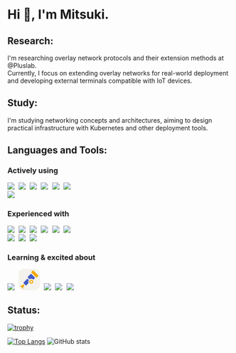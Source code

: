 <!--
**mitsu-3s/mitsu-3s** is a ✨ _special_ ✨ repository because its `README.md` (this file) appears on your GitHub profile.

Here are some ideas to get you started:

- 🔭 I’m currently working on ...
- 🌱 I’m currently learning ...
- 👯 I’m looking to collaborate on ...
- 🤔 I’m looking for help with ...
- 💬 Ask me about ...
- 📫 How to reach me: ...
- 😄 Pronouns: ...
- ⚡ Fun fact: ...
-->

# Hi 👋, I'm Mitsuki.

## Research:

I'm researching overlay network protocols and their extension methods at @Pluslab.  
Currently, I focus on extending overlay networks for real-world deployment and developing external terminals compatible with IoT devices.

## Study:

I'm studying networking concepts and architectures, aiming to design practical infrastructure with Kubernetes and other deployment tools.

## Languages and Tools:

### Actively using

<div>
  <img src="https://skillicons.dev/icons?theme=light&i=golang" />
  &#8202;
  <img src="https://skillicons.dev/icons?theme=light&i=ts" />
  &#8202;
  <img src="https://skillicons.dev/icons?theme=light&i=nodejs" />
  &#8202;
  <img src="https://skillicons.dev/icons?theme=light&i=mysql" />
  &#8202;
  <img src="https://skillicons.dev/icons?theme=light&i=linux" />
  &#8202;
  <img src="https://skillicons.dev/icons?theme=light&i=git" />
</div>
<div>
  <img src="https://skillicons.dev/icons?theme=light&i=docker" />
</div>

### Experienced with

<div>
  <img src="https://skillicons.dev/icons?theme=light&i=js" />
  &#8202;
  <img src="https://skillicons.dev/icons?theme=light&i=react" />
  &#8202;
  <img src="https://skillicons.dev/icons?theme=light&i=nextjs" />
  &#8202;
  <img src="https://skillicons.dev/icons?theme=light&i=vercel" />
  &#8202;
  <img src="https://skillicons.dev/icons?theme=light&i=php" />
  &#8202;
  <img src="https://skillicons.dev/icons?theme=light&i=laravel" />
</div>
<div>
  <img src="https://skillicons.dev/icons?theme=light&i=flask" />
  &#8202;
  <img src="https://skillicons.dev/icons?theme=light&i=postgresql" />
  &#8202;
  <img src="https://skillicons.dev/icons?theme=light&i=c" />
</div>

### Learning & excited about

<div>
  <img src="https://skillicons.dev/icons?theme=light&i=k8s" />
  &#8202;
  <img src="images/opentelemetry.svg" width="48" height="48" />
  &#8202;
  <img src="https://skillicons.dev/icons?theme=light&i=grafana" />
  &#8202;
  <img src="https://skillicons.dev/icons?theme=light&i=prometheus" />
  &#8202;
  <img src="https://skillicons.dev/icons?theme=light&i=gcp" />
</div>

## Status:

[![trophy](https://github-profile-trophy.vercel.app/?username=mitsu3s&row=2&column=4&theme=tokyonight)](https://github.com/ryo-ma/github-profile-trophy)

[![Top Langs](https://github-readme-stats.vercel.app/api/top-langs/?username=mitsu3s&layout=compact&theme=tokyonight)](https://github.com/anuraghazra/github-readme-stats)
![GitHub stats](https://github-readme-stats.vercel.app/api?username=mitsu3s&show_icons=true&theme=tokyonight&count_private=true)
